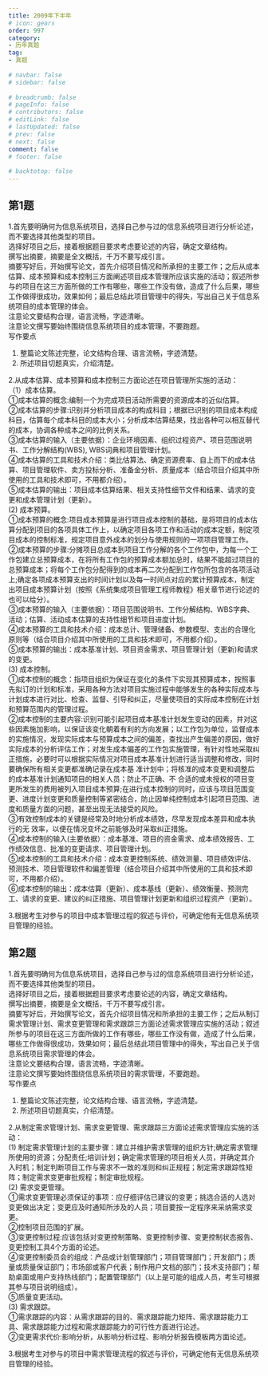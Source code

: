 ```yaml
---  
title: 2009年下半年  
# icon: gears  
order: 997  
category:  
- 历年真题  
tag:  
- 真题  
  
# navbar: false  
# sidebar: false  
  
# breadcrumb: false  
# pageInfo: false  
# contributors: false  
# editLink: false  
# lastUpdated: false  
# prev: false  
# next: false  
comment: false  
# footer: false  
  
# backtotop: false  
---  
```

## 第1题 ##

1.首先要明确何为信息系统项目，选择自己参与过的信息系统项目进行分析论述，而不要选择其他类型的项目。  
选择好项目之后，接着根据题目要求考虑要论述的内容，确定文章结构。  
撰写出摘要，摘要是全文概括，千万不要写成引言。  
摘要写好后，开始撰写论文，首先介绍项目情况和所承担的主要工作；之后从成本估算、成本预算和成本控制三方面阐述项目成本管理所应该实施的活动；叙述所参与的项目在这三方面所做的工作有哪些，哪些工作没有做，造成了什么后果，哪些工作做得很成功，效果如何；最后总结此项目管理中的得失，写出自己关于信息系统项目的成本管理的体会。  
注意论文要结构合理，语言流畅，字迹清晰。  
注意论文撰写要始终围绕信息系统项目的成本管理，不要跑题。  
写作要点  
1. 整篇论文陈述完整，论文结构合理、语言流畅，字迹清楚。  
2. 所述项目切题真实，介绍清楚。  
  
2.从成本估算、成本预算和成本控制三方面论述在项目管理所实施的活动：  
（1）成本估算。  
①成本估算的概念:编制一个为完成项目活动所需要的资源成本的近似估算。  
②成本估算的步骤:识别并分析项目成本的构成科目；根据已识别的项目成本构成科目，估算每个成本科目的成本大小；分析成本估算结果，找出各种可以相互替代的成本，协调各种成本之间的比例关系。  
③成本估算的输入（主要依据）：企业环境因素、组织过程资产、项目范围说明书、工作分解结构(WBS), WBS词典和项目管理计划。  
④成本估算的工具和技术介绍：类比估算法、确定资源费率、自上而下的成本估算、项目管理软件、卖方投标分析、准备金分析、质量成本（结合项目介绍其中所使用的工具和技术即可，不用都介绍）。  
⑤成本估算的输出：项目成本估算结果、相关支持性细节文件和结果、请求的变更和成本管理计划（更新）。  
(2) 成本预算。  
①成本预算的概念:项目成本预算是进行项目成本控制的基础，是将项目的成本估算分配到项目的各项具体工作上，以确定项目各项工作和活动的成本定额，制定项目成本的控制标准，规定项目意外成本的划分与使用规则的一项项目管理工作。  
②成本预算的步骤:分摊项目总成本到项目工作分解的各个工作包中，为每一个工作包建立总预算成本，在将所有工作包的预算成本额加总时，结果不能超过项目的总预算成本；将每个工作包分配得到的成本再二次分配到工作包所包含的各项活动上;确定各项成本预算支出的时间计划以及每一时间点对应的累计预算成本，制定出项目成本预算计划（按照《系统集成项目管理工程师教程》相关章节进行论述的也可以给分）。  
③成本预算的输入（主要依据）：项目范围说明书、工作分解结构、WBS字典、活动；估算、活动成本估算的支持性细节和项目进度计划。  
④成本预算的工具和技术介绍：成本总计、管理储备、参数模型、支出的合理化原则等（结合项目介绍其中所使用的工具和技术即可，不用都介绍）。  
⑤成本预算的输出：成本基准计划、项目资金需求、项目管理计划（更新)和请求的变更。  
(3) 成本控制。  
①成本控制的概念：指项目组织为保证在变化的条件下实现其预算成本，按照事先拟订的计划和标准，采用各种方法对项目实施过程中能够发生的各种实际成本与计划成本进行对比、检查、监督、引导和纠正，尽量使项目的实际成本控制在计划和预算范围内的管理过程。  
②成本控制的主要内容:识别可能引起项目成本基准计划发生变动的因素，并对这些因素施加影响，以保证该变化朝着有利的方向发展；以工作包为单位，监督成本的实施情况，发现实际成本与预算成本之间的偏差，查找出产生偏差的原因，做好实际成本的分析评估工作；对发生成本偏差的工作包实施管理，有针对性地采取纠正措施，必要时可以根据实际情况对项目成本基准计划进行适当调整和修改，同时要确保所有相关变更都准确记录在成本基 准计划中；将核准的成本变更和调整后的成本基准计划通知项目的相关人员；防止不正确、不 合适的或未授权的项目变更所发生的费用被列入项目成本预算;在进行成本控制的同时，应该与项目范围变更、进度计划变更和质量控制等紧密结合，防止因单纯控制成本引起项目范围、进度和质量方面的问题，甚至出现无法接受的风险。  
③有效控制成本的关键是经常及时地分析成本绩效，尽早发现成本差异和成本执行的无 效率，以便在情况变坏之前能够及时采取纠正措施。  
④成本控制的输入(主要依据）：成本基准、项目的资金需求、成本绩效报告、工作绩效信息、批准的变更请求、项目管理计划。  
⑤成本控制的工具和技术介绍：成本变更控制系统、绩效测量、项目绩效评估、预测技术、项目管理软件和偏差管理（结合项目介绍其中所使用的工具和技术即可，不用都介绍）。  
⑥成本控制的输出：成本估算（更新）、成本基线（更新）、绩效衡量、预测完工、请求的变更、建议的纠正措施、项目管理计划更新和组织过程资产（更新）。  
  
3.根据考生对参与的项目中成本管理过程的叙述与评价，可确定他有无信息系统项目管理的经验。  


## 第2题 ##

1.首先要明确何为信息系统项目，选择自己参与过的信息系统项目进行分析论述，而不要选择其他类型的项目。  
选择好项目之后，接着根据题目要求考虑要论述的内容，确定文章结构。  
撰写出摘要，摘要是全文概括，千万不要写成引言。  
摘要写好后，开始撰写论文，首先介绍项目情况和所承担的主要工作；之后从制订需求管理计划、需求变更管理和需求跟踪三方面论述需求管理应实施的活动；叙述所参与的项目在这三方面所做的工作有哪些，哪些工作没有做，造成了什么后果，哪些工作做得很成功，效果如何；最后总结此项目管理中的得失，写出自己关于信息系统项目需求管理的体会。  
注意论文要结构合理，语言流畅，字迹清晰。  
注意论文撰写要始终围绕信息系统项目的需求管理，不要跑题。  
写作要点  
1. 整篇论文陈述完整，论文结构合理、语言流畅，字迹清楚。  
2. 所述项目切题真实，介绍清楚。  
  
2.从制定需求管理计划、需求变更管理、需求跟踪三方面论述需求管理应实施的活动：  
(1) 制定需求管理计划的主要步骤：建立并维护需求管理的组织方针;确定需求管理所使用的资源；分配责任;培训计划；确定需求管理的项目相关人员，并确定其介入时机；制定判断项目工作与需求不一致的准则和纠正规程；制定需求跟踪性矩阵；制定需求变更审批规程；制定审批规程。  
(2) 需求变更管理。  
①需求变更管理必须保证的事项：应仔细评估已建议的变更；挑选合适的人选对变更做出决定；变更应及时通知所涉及的人员；项目要按一定程序来采纳需求变更。  
②控制项目范围的扩展。  
③变更控制过程:应该包括对变更控制策略、变更控制步骤、变更控制状态报告、变更控制工具4个方面的论述。  
④变更控制委员会的组成：产品或计划管理部门；项目管理部门；开发部门；质量或质量保证部门；市场部或客户代表；制作用户文档的部门；技术支持部门；帮助桌面或用户支持热线部门；配置管理部门（以上是可能的组成人员，考生可根据其参与项目说明组成）。  
⑤质量变更活动。  
(3) 需求跟踪。  
①需求跟踪的内容：从需求跟踪的目的、需求跟踪能力矩阵、需求跟踪能力工具、需求跟踪能力过程和需求跟踪能力的可行性方面进行论述。  
②变更需求代价:影响分析，从影响分析过程、影响分析报告模板两方面论述。  
  
3.根据考生对参与的项目中需求管理流程的叙述与评价，可确定他有无信息系统项目管理的经验。  

